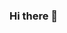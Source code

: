 ### Hi there 👋

<!--
**sintayeh/sintayeh** is a ✨ _special_ ✨ repository because its `README.md` (this file) appears on your GitHub profile.

Here are some ideas to get you started:

- 🔭 I’m currently working on this github...
- 🌱 I’m currently learning about many new incridble  thingd  ...
- 👯 I’m looking to collaborate on ...
- 🤔 I’m looking for help with google ...
- 💬 Ask me about any thing that you want to know about github ...
- 📫 How to reach me: reach out  ...
- 😄 Pronouns: see/n/ ta  ...
- ⚡ Fun fact: dancing  ...
-->

